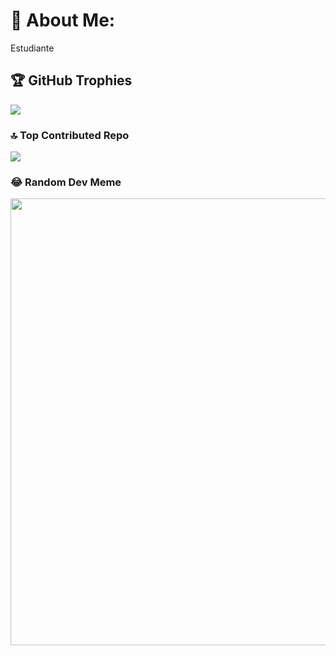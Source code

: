 # 💫 About Me:
Estudiante

## 🏆 GitHub Trophies
![](https://github-profile-trophy.vercel.app/?username=ignacioDias&theme=radical&no-frame=false&no-bg=true&margin-w=4)

### 🔝 Top Contributed Repo
![](https://github-contributor-stats.vercel.app/api?username=ignacioDias&limit=5&theme=dark&combine_all_yearly_contributions=true)

### 😂 Random Dev Meme
<img src="[https://rm.up.railway.app/](https://nypost.com/wp-content/uploads/sites/2/2022/05/Screen-Shot-2022-05-06-at-12.00.23-PM.png)" width="1264px" height="715px"/>

<!-- Proudly created with GPRM ( https://gprm.itsvg.in ) -->
